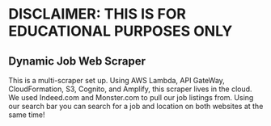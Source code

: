 # DISCLAIMER: THIS IS FOR EDUCATIONAL PURPOSES ONLY 

## Dynamic Job Web Scraper
This is a multi-scraper set up. Using AWS Lambda, API GateWay, CloudFormation, S3, Cognito, and Amplify, this scraper lives in the cloud. We used Indeed.com and Monster.com to pull our job listings from. Using our search bar you can search for a job and location on both websites at the same time! 
